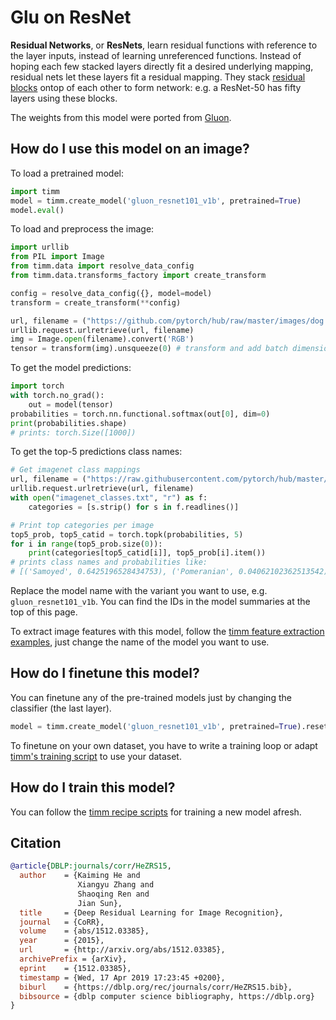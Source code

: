# Glu on ResNet

**Residual Networks**, or **ResNets**, learn residual functions with reference to the layer inputs, instead of learning unreferenced functions. Instead of hoping each few stacked layers directly fit a desired underlying mapping, residual nets let these layers fit a residual mapping. They stack [residual blocks](https://paperswithcode.com/method/residual-block) ontop of each other to form network: e.g. a ResNet-50 has fifty layers using these blocks. 

The weights from this model were ported from [Gluon](https://cv.gluon.ai/model_zoo/classification.html).

## How do I use this model on an image?
To load a pretrained model:

```python
import timm
model = timm.create_model('gluon_resnet101_v1b', pretrained=True)
model.eval()
```

To load and preprocess the image:
```python 
import urllib
from PIL import Image
from timm.data import resolve_data_config
from timm.data.transforms_factory import create_transform

config = resolve_data_config({}, model=model)
transform = create_transform(**config)

url, filename = ("https://github.com/pytorch/hub/raw/master/images/dog.jpg", "dog.jpg")
urllib.request.urlretrieve(url, filename)
img = Image.open(filename).convert('RGB')
tensor = transform(img).unsqueeze(0) # transform and add batch dimension
```

To get the model predictions:
```python
import torch
with torch.no_grad():
    out = model(tensor)
probabilities = torch.nn.functional.softmax(out[0], dim=0)
print(probabilities.shape)
# prints: torch.Size([1000])
```

To get the top-5 predictions class names:
```python
# Get imagenet class mappings
url, filename = ("https://raw.githubusercontent.com/pytorch/hub/master/imagenet_classes.txt", "imagenet_classes.txt")
urllib.request.urlretrieve(url, filename) 
with open("imagenet_classes.txt", "r") as f:
    categories = [s.strip() for s in f.readlines()]

# Print top categories per image
top5_prob, top5_catid = torch.topk(probabilities, 5)
for i in range(top5_prob.size(0)):
    print(categories[top5_catid[i]], top5_prob[i].item())
# prints class names and probabilities like:
# [('Samoyed', 0.6425196528434753), ('Pomeranian', 0.04062102362513542), ('keeshond', 0.03186424449086189), ('white wolf', 0.01739676296710968), ('Eskimo dog', 0.011717947199940681)]
```

Replace the model name with the variant you want to use, e.g. `gluon_resnet101_v1b`. You can find the IDs in the model summaries at the top of this page.

To extract image features with this model, follow the [timm feature extraction examples](https://rwightman.github.io/pytorch-image-models/feature_extraction/), just change the name of the model you want to use.

## How do I finetune this model?
You can finetune any of the pre-trained models just by changing the classifier (the last layer).
```python
model = timm.create_model('gluon_resnet101_v1b', pretrained=True).reset_classifier(NUM_FINETUNE_CLASSES)
```
To finetune on your own dataset, you have to write a training loop or adapt [timm's training
script](https://github.com/rwightman/pytorch-image-models/blob/master/train.py) to use your dataset.

## How do I train this model?

You can follow the [timm recipe scripts](https://rwightman.github.io/pytorch-image-models/scripts/) for training a new model afresh.

## Citation

```BibTeX
@article{DBLP:journals/corr/HeZRS15,
  author    = {Kaiming He and
               Xiangyu Zhang and
               Shaoqing Ren and
               Jian Sun},
  title     = {Deep Residual Learning for Image Recognition},
  journal   = {CoRR},
  volume    = {abs/1512.03385},
  year      = {2015},
  url       = {http://arxiv.org/abs/1512.03385},
  archivePrefix = {arXiv},
  eprint    = {1512.03385},
  timestamp = {Wed, 17 Apr 2019 17:23:45 +0200},
  biburl    = {https://dblp.org/rec/journals/corr/HeZRS15.bib},
  bibsource = {dblp computer science bibliography, https://dblp.org}
}
```

<!--
Type: model-index
Collections:
- Name: Gloun ResNet
  Paper:
    Title: Deep Residual Learning for Image Recognition
    URL: https://paperswithcode.com/paper/deep-residual-learning-for-image-recognition
Models:
- Name: gluon_resnet101_v1b
  In Collection: Gloun ResNet
  Metadata:
    FLOPs: 10068547584
    Parameters: 44550000
    File Size: 178723172
    Architecture:
    - 1x1 Convolution
    - Batch Normalization
    - Bottleneck Residual Block
    - Convolution
    - Global Average Pooling
    - Max Pooling
    - ReLU
    - Residual Block
    - Residual Connection
    - Softmax
    Tasks:
    - Image Classification
    Training Data:
    - ImageNet
    ID: gluon_resnet101_v1b
    Crop Pct: '0.875'
    Image Size: '224'
    Interpolation: bicubic
  Code: https://github.com/rwightman/pytorch-image-models/blob/d8e69206be253892b2956341fea09fdebfaae4e3/timm/models/gluon_resnet.py#L89
  Weights: https://github.com/rwightman/pytorch-pretrained-gluonresnet/releases/download/v0.1/gluon_resnet101_v1b-3b017079.pth
  Results:
  - Task: Image Classification
    Dataset: ImageNet
    Metrics:
      Top 1 Accuracy: 79.3%
      Top 5 Accuracy: 94.53%
- Name: gluon_resnet101_v1c
  In Collection: Gloun ResNet
  Metadata:
    FLOPs: 10376567296
    Parameters: 44570000
    File Size: 178802575
    Architecture:
    - 1x1 Convolution
    - Batch Normalization
    - Bottleneck Residual Block
    - Convolution
    - Global Average Pooling
    - Max Pooling
    - ReLU
    - Residual Block
    - Residual Connection
    - Softmax
    Tasks:
    - Image Classification
    Training Data:
    - ImageNet
    ID: gluon_resnet101_v1c
    Crop Pct: '0.875'
    Image Size: '224'
    Interpolation: bicubic
  Code: https://github.com/rwightman/pytorch-image-models/blob/d8e69206be253892b2956341fea09fdebfaae4e3/timm/models/gluon_resnet.py#L113
  Weights: https://github.com/rwightman/pytorch-pretrained-gluonresnet/releases/download/v0.1/gluon_resnet101_v1c-1f26822a.pth
  Results:
  - Task: Image Classification
    Dataset: ImageNet
    Metrics:
      Top 1 Accuracy: 79.53%
      Top 5 Accuracy: 94.59%
- Name: gluon_resnet101_v1d
  In Collection: Gloun ResNet
  Metadata:
    FLOPs: 10377018880
    Parameters: 44570000
    File Size: 178802755
    Architecture:
    - 1x1 Convolution
    - Batch Normalization
    - Bottleneck Residual Block
    - Convolution
    - Global Average Pooling
    - Max Pooling
    - ReLU
    - Residual Block
    - Residual Connection
    - Softmax
    Tasks:
    - Image Classification
    Training Data:
    - ImageNet
    ID: gluon_resnet101_v1d
    Crop Pct: '0.875'
    Image Size: '224'
    Interpolation: bicubic
  Code: https://github.com/rwightman/pytorch-image-models/blob/d8e69206be253892b2956341fea09fdebfaae4e3/timm/models/gluon_resnet.py#L138
  Weights: https://github.com/rwightman/pytorch-pretrained-gluonresnet/releases/download/v0.1/gluon_resnet101_v1d-0f9c8644.pth
  Results:
  - Task: Image Classification
    Dataset: ImageNet
    Metrics:
      Top 1 Accuracy: 80.4%
      Top 5 Accuracy: 95.02%
- Name: gluon_resnet101_v1s
  In Collection: Gloun ResNet
  Metadata:
    FLOPs: 11805511680
    Parameters: 44670000
    File Size: 179221777
    Architecture:
    - 1x1 Convolution
    - Batch Normalization
    - Bottleneck Residual Block
    - Convolution
    - Global Average Pooling
    - Max Pooling
    - ReLU
    - Residual Block
    - Residual Connection
    - Softmax
    Tasks:
    - Image Classification
    Training Data:
    - ImageNet
    ID: gluon_resnet101_v1s
    Crop Pct: '0.875'
    Image Size: '224'
    Interpolation: bicubic
  Code: https://github.com/rwightman/pytorch-image-models/blob/d8e69206be253892b2956341fea09fdebfaae4e3/timm/models/gluon_resnet.py#L166
  Weights: https://github.com/rwightman/pytorch-pretrained-gluonresnet/releases/download/v0.1/gluon_resnet101_v1s-60fe0cc1.pth
  Results:
  - Task: Image Classification
    Dataset: ImageNet
    Metrics:
      Top 1 Accuracy: 80.29%
      Top 5 Accuracy: 95.16%
- Name: gluon_resnet152_v1b
  In Collection: Gloun ResNet
  Metadata:
    FLOPs: 14857660416
    Parameters: 60190000
    File Size: 241534001
    Architecture:
    - 1x1 Convolution
    - Batch Normalization
    - Bottleneck Residual Block
    - Convolution
    - Global Average Pooling
    - Max Pooling
    - ReLU
    - Residual Block
    - Residual Connection
    - Softmax
    Tasks:
    - Image Classification
    Training Data:
    - ImageNet
    ID: gluon_resnet152_v1b
    Crop Pct: '0.875'
    Image Size: '224'
    Interpolation: bicubic
  Code: https://github.com/rwightman/pytorch-image-models/blob/d8e69206be253892b2956341fea09fdebfaae4e3/timm/models/gluon_resnet.py#L97
  Weights: https://github.com/rwightman/pytorch-pretrained-gluonresnet/releases/download/v0.1/gluon_resnet152_v1b-c1edb0dd.pth
  Results:
  - Task: Image Classification
    Dataset: ImageNet
    Metrics:
      Top 1 Accuracy: 79.69%
      Top 5 Accuracy: 94.73%
- Name: gluon_resnet152_v1c
  In Collection: Gloun ResNet
  Metadata:
    FLOPs: 15165680128
    Parameters: 60210000
    File Size: 241613404
    Architecture:
    - 1x1 Convolution
    - Batch Normalization
    - Bottleneck Residual Block
    - Convolution
    - Global Average Pooling
    - Max Pooling
    - ReLU
    - Residual Block
    - Residual Connection
    - Softmax
    Tasks:
    - Image Classification
    Training Data:
    - ImageNet
    ID: gluon_resnet152_v1c
    Crop Pct: '0.875'
    Image Size: '224'
    Interpolation: bicubic
  Code: https://github.com/rwightman/pytorch-image-models/blob/d8e69206be253892b2956341fea09fdebfaae4e3/timm/models/gluon_resnet.py#L121
  Weights: https://github.com/rwightman/pytorch-pretrained-gluonresnet/releases/download/v0.1/gluon_resnet152_v1c-a3bb0b98.pth
  Results:
  - Task: Image Classification
    Dataset: ImageNet
    Metrics:
      Top 1 Accuracy: 79.91%
      Top 5 Accuracy: 94.85%
- Name: gluon_resnet152_v1d
  In Collection: Gloun ResNet
  Metadata:
    FLOPs: 15166131712
    Parameters: 60210000
    File Size: 241613584
    Architecture:
    - 1x1 Convolution
    - Batch Normalization
    - Bottleneck Residual Block
    - Convolution
    - Global Average Pooling
    - Max Pooling
    - ReLU
    - Residual Block
    - Residual Connection
    - Softmax
    Tasks:
    - Image Classification
    Training Data:
    - ImageNet
    ID: gluon_resnet152_v1d
    Crop Pct: '0.875'
    Image Size: '224'
    Interpolation: bicubic
  Code: https://github.com/rwightman/pytorch-image-models/blob/d8e69206be253892b2956341fea09fdebfaae4e3/timm/models/gluon_resnet.py#L147
  Weights: https://github.com/rwightman/pytorch-pretrained-gluonresnet/releases/download/v0.1/gluon_resnet152_v1d-bd354e12.pth
  Results:
  - Task: Image Classification
    Dataset: ImageNet
    Metrics:
      Top 1 Accuracy: 80.48%
      Top 5 Accuracy: 95.2%
- Name: gluon_resnet152_v1s
  In Collection: Gloun ResNet
  Metadata:
    FLOPs: 16594624512
    Parameters: 60320000
    File Size: 242032606
    Architecture:
    - 1x1 Convolution
    - Batch Normalization
    - Bottleneck Residual Block
    - Convolution
    - Global Average Pooling
    - Max Pooling
    - ReLU
    - Residual Block
    - Residual Connection
    - Softmax
    Tasks:
    - Image Classification
    Training Data:
    - ImageNet
    ID: gluon_resnet152_v1s
    Crop Pct: '0.875'
    Image Size: '224'
    Interpolation: bicubic
  Code: https://github.com/rwightman/pytorch-image-models/blob/d8e69206be253892b2956341fea09fdebfaae4e3/timm/models/gluon_resnet.py#L175
  Weights: https://github.com/rwightman/pytorch-pretrained-gluonresnet/releases/download/v0.1/gluon_resnet152_v1s-dcc41b81.pth
  Results:
  - Task: Image Classification
    Dataset: ImageNet
    Metrics:
      Top 1 Accuracy: 81.02%
      Top 5 Accuracy: 95.42%
- Name: gluon_resnet18_v1b
  In Collection: Gloun ResNet
  Metadata:
    FLOPs: 2337073152
    Parameters: 11690000
    File Size: 46816736
    Architecture:
    - 1x1 Convolution
    - Batch Normalization
    - Bottleneck Residual Block
    - Convolution
    - Global Average Pooling
    - Max Pooling
    - ReLU
    - Residual Block
    - Residual Connection
    - Softmax
    Tasks:
    - Image Classification
    Training Data:
    - ImageNet
    ID: gluon_resnet18_v1b
    Crop Pct: '0.875'
    Image Size: '224'
    Interpolation: bicubic
  Code: https://github.com/rwightman/pytorch-image-models/blob/d8e69206be253892b2956341fea09fdebfaae4e3/timm/models/gluon_resnet.py#L65
  Weights: https://github.com/rwightman/pytorch-pretrained-gluonresnet/releases/download/v0.1/gluon_resnet18_v1b-0757602b.pth
  Results:
  - Task: Image Classification
    Dataset: ImageNet
    Metrics:
      Top 1 Accuracy: 70.84%
      Top 5 Accuracy: 89.76%
- Name: gluon_resnet34_v1b
  In Collection: Gloun ResNet
  Metadata:
    FLOPs: 4718469120
    Parameters: 21800000
    File Size: 87295112
    Architecture:
    - 1x1 Convolution
    - Batch Normalization
    - Bottleneck Residual Block
    - Convolution
    - Global Average Pooling
    - Max Pooling
    - ReLU
    - Residual Block
    - Residual Connection
    - Softmax
    Tasks:
    - Image Classification
    Training Data:
    - ImageNet
    ID: gluon_resnet34_v1b
    Crop Pct: '0.875'
    Image Size: '224'
    Interpolation: bicubic
  Code: https://github.com/rwightman/pytorch-image-models/blob/d8e69206be253892b2956341fea09fdebfaae4e3/timm/models/gluon_resnet.py#L73
  Weights: https://github.com/rwightman/pytorch-pretrained-gluonresnet/releases/download/v0.1/gluon_resnet34_v1b-c6d82d59.pth
  Results:
  - Task: Image Classification
    Dataset: ImageNet
    Metrics:
      Top 1 Accuracy: 74.59%
      Top 5 Accuracy: 92.0%
- Name: gluon_resnet50_v1b
  In Collection: Gloun ResNet
  Metadata:
    FLOPs: 5282531328
    Parameters: 25560000
    File Size: 102493763
    Architecture:
    - 1x1 Convolution
    - Batch Normalization
    - Bottleneck Residual Block
    - Convolution
    - Global Average Pooling
    - Max Pooling
    - ReLU
    - Residual Block
    - Residual Connection
    - Softmax
    Tasks:
    - Image Classification
    Training Data:
    - ImageNet
    ID: gluon_resnet50_v1b
    Crop Pct: '0.875'
    Image Size: '224'
    Interpolation: bicubic
  Code: https://github.com/rwightman/pytorch-image-models/blob/d8e69206be253892b2956341fea09fdebfaae4e3/timm/models/gluon_resnet.py#L81
  Weights: https://github.com/rwightman/pytorch-pretrained-gluonresnet/releases/download/v0.1/gluon_resnet50_v1b-0ebe02e2.pth
  Results:
  - Task: Image Classification
    Dataset: ImageNet
    Metrics:
      Top 1 Accuracy: 77.58%
      Top 5 Accuracy: 93.72%
- Name: gluon_resnet50_v1c
  In Collection: Gloun ResNet
  Metadata:
    FLOPs: 5590551040
    Parameters: 25580000
    File Size: 102573166
    Architecture:
    - 1x1 Convolution
    - Batch Normalization
    - Bottleneck Residual Block
    - Convolution
    - Global Average Pooling
    - Max Pooling
    - ReLU
    - Residual Block
    - Residual Connection
    - Softmax
    Tasks:
    - Image Classification
    Training Data:
    - ImageNet
    ID: gluon_resnet50_v1c
    Crop Pct: '0.875'
    Image Size: '224'
    Interpolation: bicubic
  Code: https://github.com/rwightman/pytorch-image-models/blob/d8e69206be253892b2956341fea09fdebfaae4e3/timm/models/gluon_resnet.py#L105
  Weights: https://github.com/rwightman/pytorch-pretrained-gluonresnet/releases/download/v0.1/gluon_resnet50_v1c-48092f55.pth
  Results:
  - Task: Image Classification
    Dataset: ImageNet
    Metrics:
      Top 1 Accuracy: 78.01%
      Top 5 Accuracy: 93.99%
- Name: gluon_resnet50_v1d
  In Collection: Gloun ResNet
  Metadata:
    FLOPs: 5591002624
    Parameters: 25580000
    File Size: 102573346
    Architecture:
    - 1x1 Convolution
    - Batch Normalization
    - Bottleneck Residual Block
    - Convolution
    - Global Average Pooling
    - Max Pooling
    - ReLU
    - Residual Block
    - Residual Connection
    - Softmax
    Tasks:
    - Image Classification
    Training Data:
    - ImageNet
    ID: gluon_resnet50_v1d
    Crop Pct: '0.875'
    Image Size: '224'
    Interpolation: bicubic
  Code: https://github.com/rwightman/pytorch-image-models/blob/d8e69206be253892b2956341fea09fdebfaae4e3/timm/models/gluon_resnet.py#L129
  Weights: https://github.com/rwightman/pytorch-pretrained-gluonresnet/releases/download/v0.1/gluon_resnet50_v1d-818a1b1b.pth
  Results:
  - Task: Image Classification
    Dataset: ImageNet
    Metrics:
      Top 1 Accuracy: 79.06%
      Top 5 Accuracy: 94.46%
- Name: gluon_resnet50_v1s
  In Collection: Gloun ResNet
  Metadata:
    FLOPs: 7019495424
    Parameters: 25680000
    File Size: 102992368
    Architecture:
    - 1x1 Convolution
    - Batch Normalization
    - Bottleneck Residual Block
    - Convolution
    - Global Average Pooling
    - Max Pooling
    - ReLU
    - Residual Block
    - Residual Connection
    - Softmax
    Tasks:
    - Image Classification
    Training Data:
    - ImageNet
    ID: gluon_resnet50_v1s
    Crop Pct: '0.875'
    Image Size: '224'
    Interpolation: bicubic
  Code: https://github.com/rwightman/pytorch-image-models/blob/d8e69206be253892b2956341fea09fdebfaae4e3/timm/models/gluon_resnet.py#L156
  Weights: https://github.com/rwightman/pytorch-pretrained-gluonresnet/releases/download/v0.1/gluon_resnet50_v1s-1762acc0.pth
  Results:
  - Task: Image Classification
    Dataset: ImageNet
    Metrics:
      Top 1 Accuracy: 78.7%
      Top 5 Accuracy: 94.25%
-->